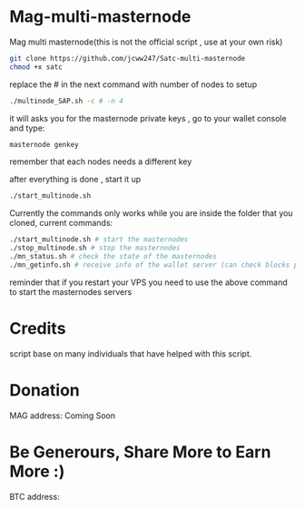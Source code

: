 # Mag-multi-masternode
Mag multi masternode(this is not the official script , use at your own risk)

```bash
git clone https://github.com/jcww247/Satc-multi-masternode
chmod +x satc 
```
replace the # in the next command with number of nodes to setup
```bash
./multinode_SAP.sh -c # -n 4
```
it will asks you for the masternode private keys , go to your wallet console and type: 
```bash 
masternode genkey
``` 
remember that each nodes needs a different key

after everything is done , start it up 
```bash 
./start_multinode.sh
```

Currently the commands only works while you are inside the folder that you cloned, current commands:
```bash 
./start_multinode.sh # start the masternodes
./stop_multinode.sh # stop the masternodes
./mn_status.sh # check the state of the masternodes
./mn_getinfo.sh # receive info of the wallet server (can check blocks progress as well from here)
```

reminder that if you restart your VPS you need to use the above command to start the masternodes servers 
# Credits
script base on many individuals that have helped with this script.

# Donation
MAG address: Coming Soon

# Be Generours, Share More to Earn More :)
BTC  address: 
